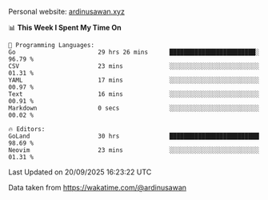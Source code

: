 Personal website: [ardinusawan.xyz](https://ardinusawan.xyz)

<!--START_SECTION:waka-->
📊 **This Week I Spent My Time On** 

```text
💬 Programming Languages: 
Go                       29 hrs 26 mins      ████████████████████████░   96.79 % 
CSV                      23 mins             ░░░░░░░░░░░░░░░░░░░░░░░░░   01.31 % 
YAML                     17 mins             ░░░░░░░░░░░░░░░░░░░░░░░░░   00.97 % 
Text                     16 mins             ░░░░░░░░░░░░░░░░░░░░░░░░░   00.91 % 
Markdown                 0 secs              ░░░░░░░░░░░░░░░░░░░░░░░░░   00.02 % 

🔥 Editors: 
GoLand                   30 hrs              █████████████████████████   98.69 % 
Neovim                   23 mins             ░░░░░░░░░░░░░░░░░░░░░░░░░   01.31 % 
```


 Last Updated on 20/09/2025 16:23:22 UTC
<!--END_SECTION:waka-->
Data taken from https://wakatime.com/@ardinusawan
